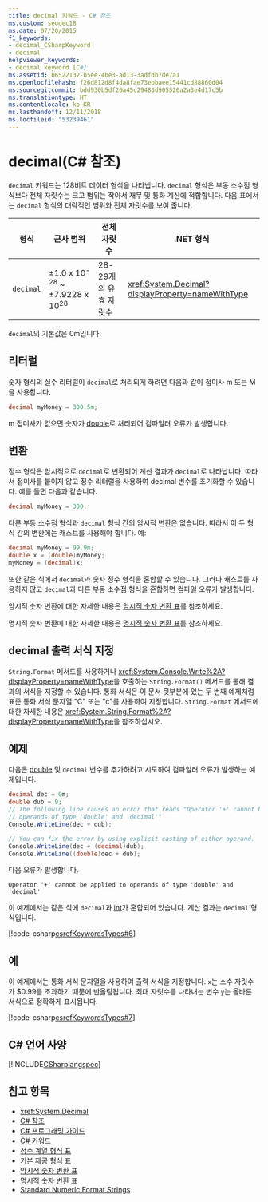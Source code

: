 ```yaml
---
title: decimal 키워드 - C# 참조
ms.custom: seodec18
ms.date: 07/20/2015
f1_keywords:
- decimal_CSharpKeyword
- decimal
helpviewer_keywords:
- decimal keyword [C#]
ms.assetid: b6522132-b5ee-4be3-ad13-3adfdb7de7a1
ms.openlocfilehash: f26d812d8f4da8fae73ebbaee15441cd88860d04
ms.sourcegitcommit: bdd930b5df20a45c29483d905526a2a3e4d17c5b
ms.translationtype: HT
ms.contentlocale: ko-KR
ms.lasthandoff: 12/11/2018
ms.locfileid: "53239461"
---
```

# <a name="decimal-c-reference"></a>decimal(C# 참조)

`decimal` 키워드는 128비트 데이터 형식을 나타냅니다. `decimal` 형식은 부동 소수점 형식보다 전체 자릿수는 크고 범위는 작아서 재무 및 통화 계산에 적합합니다. 다음 표에서는 `decimal` 형식의 대략적인 범위와 전체 자릿수를 보여 줍니다.

|형식|근사 범위|전체 자릿수|.NET 형식|
|----------|-----------------------|---------------|-------------------------|
|`decimal`|±1.0 x 10<sup>-28</sup> ~ ±7.9228 x 10<sup>28</sup>|28-29개의 유효 자릿수|<xref:System.Decimal?displayProperty=nameWithType>|

`decimal`의 기본값은 0m입니다.

## <a name="literals"></a>리터럴

숫자 형식의 실수 리터럴이 `decimal`로 처리되게 하려면 다음과 같이 접미사 m 또는 M을 사용합니다.

```csharp
decimal myMoney = 300.5m;
```

m 접미사가 없으면 숫자가 [double](../../../csharp/language-reference/keywords/double.md)로 처리되어 컴파일러 오류가 발생합니다.

## <a name="conversions"></a>변환

정수 형식은 암시적으로 `decimal`로 변환되어 계산 결과가 `decimal`로 나타납니다. 따라서 접미사를 붙이지 않고 정수 리터럴을 사용하여 decimal 변수를 초기화할 수 있습니다. 예를 들면 다음과 같습니다.

```csharp
decimal myMoney = 300;
```

다른 부동 소수점 형식과 `decimal` 형식 간의 암시적 변환은 없습니다. 따라서 이 두 형식 간의 변환에는 캐스트를 사용해야 합니다. 예:

```csharp
decimal myMoney = 99.9m;
double x = (double)myMoney;
myMoney = (decimal)x;
```

또한 같은 식에서 `decimal`과 숫자 정수 형식을 혼합할 수 있습니다. 그러나 캐스트를 사용하지 않고 `decimal`과 다른 부동 소수점 형식을 혼합하면 컴파일 오류가 발생합니다.

암시적 숫자 변환에 대한 자세한 내용은 [암시적 숫자 변환 표](../../../csharp/language-reference/keywords/implicit-numeric-conversions-table.md)를 참조하세요.

명시적 숫자 변환에 대한 자세한 내용은 [명시적 숫자 변환 표](../../../csharp/language-reference/keywords/explicit-numeric-conversions-table.md)를 참조하세요.

## <a name="formatting-decimal-output"></a>decimal 출력 서식 지정

`String.Format` 메서드를 사용하거나 <xref:System.Console.Write%2A?displayProperty=nameWithType>을 호출하는 `String.Format()` 메서드를 통해 결과의 서식을 지정할 수 있습니다. 통화 서식은 이 문서 뒷부분에 있는 두 번째 예제처럼 표준 통화 서식 문자열 "C" 또는 "c"를 사용하여 지정합니다. `String.Format` 메서드에 대한 자세한 내용은 <xref:System.String.Format%2A?displayProperty=nameWithType>을 참조하십시오.

## <a name="example"></a>예제

다음은 [double](../../../csharp/language-reference/keywords/double.md) 및 `decimal` 변수를 추가하려고 시도하여 컴파일러 오류가 발생하는 예제입니다.

```csharp
decimal dec = 0m;
double dub = 9;
// The following line causes an error that reads "Operator '+' cannot be applied to
// operands of type 'double' and 'decimal'"
Console.WriteLine(dec + dub);

// You can fix the error by using explicit casting of either operand.
Console.WriteLine(dec + (decimal)dub);
Console.WriteLine((double)dec + dub);
```

다음 오류가 발생합니다.

`Operator '+' cannot be applied to operands of type 'double' and 'decimal'`

이 예제에서는 같은 식에 `decimal`과 [int](../../../csharp/language-reference/keywords/int.md)가 혼합되어 있습니다. 계산 결과는 `decimal` 형식입니다.

[!code-csharp[csrefKeywordsTypes#6](~/samples/snippets/csharp/VS_Snippets_VBCSharp/csrefKeywordsTypes/CS/keywordsTypes.cs#6)]

## <a name="example"></a>예

이 예제에서는 통화 서식 문자열을 사용하여 출력 서식을 지정합니다. `x`는 소수 자릿수가 $0.99를 초과하기 때문에 반올림됩니다. 최대 자릿수를 나타내는 변수 `y`는 올바른 서식으로 정확하게 표시됩니다.

[!code-csharp[csrefKeywordsTypes#7](~/samples/snippets/csharp/VS_Snippets_VBCSharp/csrefKeywordsTypes/CS/keywordsTypes.cs#7)]

## <a name="c-language-specification"></a>C# 언어 사양

[!INCLUDE[CSharplangspec](~/includes/csharplangspec-md.md)]

## <a name="see-also"></a>참고 항목

- <xref:System.Decimal>  
- [C# 참조](../../../csharp/language-reference/index.md)  
- [C# 프로그래밍 가이드](../../../csharp/programming-guide/index.md)  
- [C# 키워드](../../../csharp/language-reference/keywords/index.md)  
- [정수 계열 형식 표](../../../csharp/language-reference/keywords/integral-types-table.md)  
- [기본 제공 형식 표](../../../csharp/language-reference/keywords/built-in-types-table.md)  
- [암시적 숫자 변환 표](../../../csharp/language-reference/keywords/implicit-numeric-conversions-table.md)  
- [명시적 숫자 변환 표](../../../csharp/language-reference/keywords/explicit-numeric-conversions-table.md)  
- [Standard Numeric Format Strings](../../../standard/base-types/standard-numeric-format-strings.md)